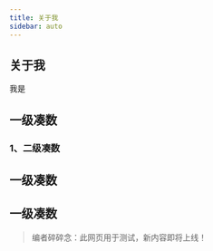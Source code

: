 ```yaml
---
title: 关于我
sidebar: auto
---
```

<!--YAML要注意空格！！  -->
## 关于我

我是

## 一级凑数
### 1、二级凑数
## 一级凑数
## 一级凑数


>编者碎碎念：此网页用于测试，新内容即将上线！
<Vssue :options="{ locale: 'zh' }" />